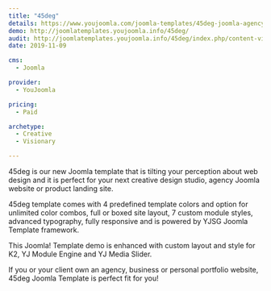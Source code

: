 ```yaml
---
title: "45deg"
details: https://www.youjoomla.com/joomla-templates/45deg-joomla-agency-template.html
demo: http://joomlatemplates.youjoomla.info/45deg/
audit: http://joomlatemplates.youjoomla.info/45deg/index.php/content-views/category-blog-view
date: 2019-11-09

cms: 
  - Joomla

provider:
  - YouJoomla

pricing:
  - Paid

archetype:
  - Creative
  - Visionary

--- 
```


45deg is our new Joomla template that is tilting your perception about web design and it is perfect for your next creative design studio, agency Joomla website or product landing site.

45deg template comes with 4 predefined template colors and option for unlimited color combos, full or boxed site layout, 7 custom module styles, advanced typography, fully responsive and is powered by YJSG Joomla Template framework.

This Joomla! Template demo is enhanced with custom layout and style for K2, YJ Module Engine and YJ Media Slider.

If you or your client own an agency, business or personal portfolio website, 45deg Joomla Template is perfect fit for you!